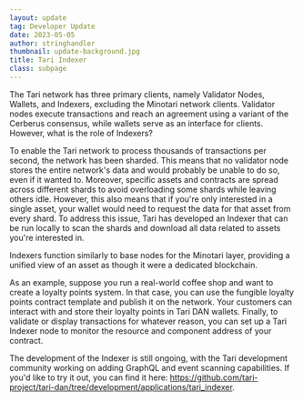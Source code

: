 ```yaml
---
layout: update
tag: Developer Update
date: 2023-05-05
author: stringhandler
thumbnail: update-background.jpg
title: Tari Indexer
class: subpage
---
```


The Tari network has three primary clients, namely Validator Nodes, Wallets, and Indexers, excluding the Minotari network clients. Validator nodes execute transactions and reach an agreement using a variant of the Cerberus consensus, while wallets serve as an interface for clients. However, what is the role of Indexers?

To enable the Tari network to process thousands of transactions per second, the network has been sharded. This means that no validator node stores the entire network's data and would probably be unable to do so, even if it wanted to. Moreover, specific assets and contracts are spread across different shards to avoid overloading some shards while leaving others idle. However, this also means that if you're only interested in a single asset, your wallet would need to request the data for that asset from every shard. To address this issue, Tari has developed an Indexer that can be run locally to scan the shards and download all data related to assets you're interested in.

Indexers function similarly to base nodes for the Minotari layer, providing a unified view of an asset as though it were a dedicated blockchain.

As an example, suppose you run a real-world coffee shop and want to create a loyalty points system. In that case, you can use the fungible loyalty points contract template and publish it on the network. Your customers can interact with and store their loyalty points in Tari DAN wallets. Finally, to validate or display transactions for whatever reason, you can set up a Tari Indexer node to monitor the resource and component address of your contract.

The development of the Indexer is still ongoing, with the Tari development community working on adding GraphQL and event scanning capabilities. If you'd like to try it out, you can find it here: https://github.com/tari-project/tari-dan/tree/development/applications/tari_indexer.